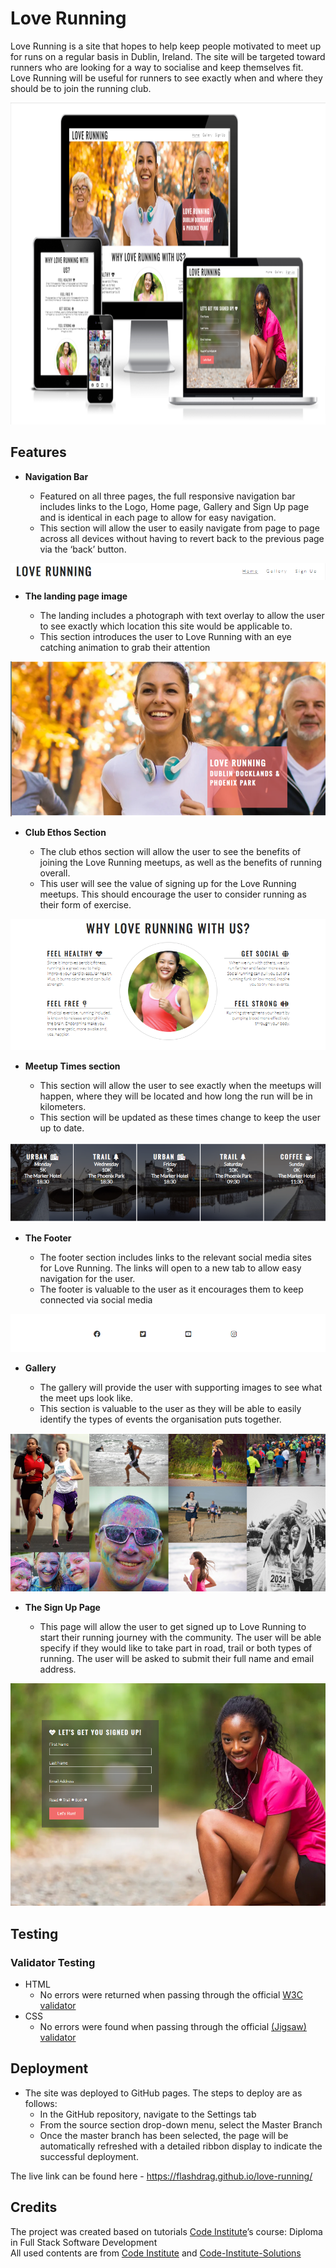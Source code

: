 # Love Running

Love Running is a site that hopes to help keep people motivated to meet up for runs on a regular basis in Dublin, Ireland. The site will be targeted toward runners who are looking for a way to socialise and keep themselves fit. Love Running will be useful for runners to see exactly when and where they should be to join the running club.

<img src="https://github.com/FlashDrag/love-running/blob/master/media-readme/love_running_mockup.png" width="996px" height="515px" 
alt="Responsive Mockup">


## Features 

- __Navigation Bar__

  - Featured on all three pages, the full responsive navigation bar includes links to the Logo, Home page, Gallery and Sign Up page and is identical in each page to allow for easy navigation.
  - This section will allow the user to easily navigate from page to page across all devices without having to revert back to the previous page via the ‘back’ button. 

![Nav Bar](https://github.com/FlashDrag/love-running/blob/master/media-readme/love_running_nav.png)

- __The landing page image__

  - The landing includes a photograph with text overlay to allow the user to see exactly which location this site would be applicable to. 
  - This section introduces the user to Love Running with an eye catching animation to grab their attention

![Landing Page](https://github.com/FlashDrag/love-running/blob/master/media-readme/love_running_landing.png)

- __Club Ethos Section__

  - The club ethos section will allow the user to see the benefits of joining the Love Running meetups, as well as the benefits of running overall. 
  - This user will see the value of signing up for the Love Running meetups. This should encourage the user to consider running as their form of exercise. 

![Club Ethos](https://github.com/FlashDrag/love-running/blob/master/media-readme/love_running_ethos.png)

- __Meetup Times section__

  - This section will allow the user to see exactly when the meetups will happen, where they will be located and how long the run will be in kilometers. 
  - This section will be updated as these times change to keep the user up to date. 

![Meetup Times](https://github.com/FlashDrag/love-running/blob/master/media-readme/love_running_times.png)

- __The Footer__ 

  - The footer section includes links to the relevant social media sites for Love Running. The links will open to a new tab to allow easy navigation for the user. 
  - The footer is valuable to the user as it encourages them to keep connected via social media

![Footer](https://github.com/FlashDrag/love-running/blob/master/media-readme/love_running_footer.png)

- __Gallery__

  - The gallery will provide the user with supporting images to see what the meet ups look like. 
  - This section is valuable to the user as they will be able to easily identify the types of events the organisation puts together. 

![Gallery](https://github.com/FlashDrag/love-running/blob/master/media-readme/love_running_gallery.png)

- __The Sign Up Page__

  - This page will allow the user to get signed up to Love Running to start their running journey with the community. The user will be able specify if they would like to take part in road, trail or both types of running. The user will be asked to submit their full name and email address. 

![Sign Up](https://github.com/FlashDrag/love-running/blob/master/media-readme/love_running_signup.png)


## Testing 

### Validator Testing
- HTML
  - No errors were returned when passing through the official [W3C validator](https://validator.w3.org/nu/?doc=https%3A%2F%2Fflashdrag.github.io%2Flove-running%2Findex.html)
- CSS
  - No errors were found when passing through the official [(Jigsaw) validator](http://jigsaw.w3.org/css-validator/validator?lang=en&profile=css3svg&uri=https%3A%2F%2Fflashdrag.github.io%2Flove-running%2Findex.html&usermedium=all&vextwarning=&warning=1)
 
 
## Deployment

- The site was deployed to GitHub pages. The steps to deploy are as follows: 
  - In the GitHub repository, navigate to the Settings tab 
  - From the source section drop-down menu, select the Master Branch
  - Once the master branch has been selected, the page will be automatically refreshed with a detailed ribbon display to indicate the successful deployment. 

The live link can be found here - https://flashdrag.github.io/love-running/


## Credits 

The project was created based on tutorials [Code Institute](https://codeinstitute.net)’s course: Diploma in Full Stack Software Development
<br>
All used contents are from [Code Institute](https://codeinstitute.net) and [Code-Institute-Solutions](https://github.com/Code-Institute-Solutions)
